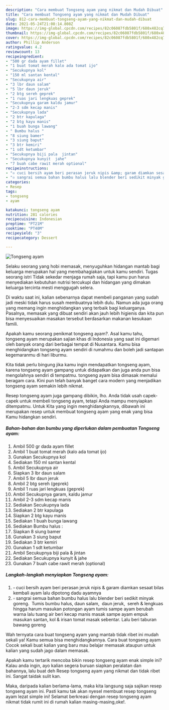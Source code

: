 ```yaml
---
description: "Cara membuat Tongseng ayam yang nikmat dan Mudah Dibuat"
title: "Cara membuat Tongseng ayam yang nikmat dan Mudah Dibuat"
slug: 812-cara-membuat-tongseng-ayam-yang-nikmat-dan-mudah-dibuat
date: 2021-05-24T21:08:14.808Z
image: https://img-global.cpcdn.com/recipes/82c06087fdb5801f/680x482cq70/tongseng-ayam-foto-resep-utama.jpg
thumbnail: https://img-global.cpcdn.com/recipes/82c06087fdb5801f/680x482cq70/tongseng-ayam-foto-resep-utama.jpg
cover: https://img-global.cpcdn.com/recipes/82c06087fdb5801f/680x482cq70/tongseng-ayam-foto-resep-utama.jpg
author: Phillip Anderson
ratingvalue: 4.2
reviewcount: 13
recipeingredient:
- "500 gr dada ayam fillet"
- "1 buat tomat merah kalo ada tomat ijo"
- "Secukupnya kol"
- "150 ml santan kental"
- "Secukupnya air"
- "3 lbr daun salam"
- "5 lbr daun jeruk"
- "2 btg sereh geprek"
- "1 ruas jari lengkuas geprek"
- "Secukupnya garam kaldu jamur"
- "2-3 sdm kecap manis"
- "Secukupnya lada"
- "2 btr kapulaga"
- "2 btg kayu manis"
- "1 buah bunga lawang"
- " Bumbu halus "
- "8 siung bamer"
- "3 siung baput"
- "3 btr kemiri"
- "1 sdt ketumbar"
- "Secukupnya biji pala  jintan"
- "Secukupnya kunyit  jahe"
- "7 buah cabe rawit merah optional"
recipeinstructions:
- "▫ cuci bersih ayam beri perasan jeruk nipis &amp; garam diamkan sesaat bilas kembali ayam lalu dipotong dadu ayamnya"
- "▫ sangrai semua bahan bumbu halus lalu blender beri sedikit minyak goreng.  Tumis bumbu halus, daun salam,  daun jeruk,  sereh &amp; lengkuas hingga harum masukan potongan ayam tumis sampe ayam berubah warna lalu tuang air beri kecap manis masak sampe ayam empuk masukan santan, kol &amp; irisan tomat masak sebentar. Lalu beri taburan bawang goreng"
categories:
- Resep
tags:
- tongseng
- ayam

katakunci: tongseng ayam 
nutrition: 281 calories
recipecuisine: Indonesian
preptime: "PT21M"
cooktime: "PT40M"
recipeyield: "3"
recipecategory: Dessert

---
```



![Tongseng ayam](https://img-global.cpcdn.com/recipes/82c06087fdb5801f/680x482cq70/tongseng-ayam-foto-resep-utama.jpg)

Selaku seorang yang hobi memasak, menyuguhkan hidangan mantab bagi keluarga merupakan hal yang membahagiakan untuk kamu sendiri. Tugas seorang istri Tidak sekedar menjaga rumah saja, tapi kamu pun harus menyediakan kebutuhan nutrisi tercukupi dan hidangan yang dimakan keluarga tercinta mesti menggugah selera.

Di waktu  saat ini, kalian sebenarnya dapat membeli panganan yang sudah jadi meski tidak harus susah membuatnya lebih dulu. Namun ada juga orang yang memang ingin menghidangkan yang terbaik bagi keluarganya. Pasalnya, memasak yang dibuat sendiri akan jauh lebih higienis dan kita pun bisa menyesuaikan masakan tersebut berdasarkan makanan kesukaan famili. 



Apakah kamu seorang penikmat tongseng ayam?. Asal kamu tahu, tongseng ayam merupakan sajian khas di Indonesia yang saat ini digemari oleh banyak orang dari berbagai tempat di Nusantara. Kamu bisa menghidangkan tongseng ayam sendiri di rumahmu dan boleh jadi santapan kegemaranmu di hari liburmu.

Kita tidak perlu bingung jika kamu ingin mendapatkan tongseng ayam, karena tongseng ayam gampang untuk didapatkan dan juga anda pun bisa mengolahnya sendiri di tempatmu. tongseng ayam bisa dimasak memalui beragam cara. Kini pun telah banyak banget cara modern yang menjadikan tongseng ayam semakin lebih nikmat.

Resep tongseng ayam juga gampang dibikin, lho. Anda tidak usah capek-capek untuk membeli tongseng ayam, tetapi Anda mampu menyiapkan ditempatmu. Untuk Kita yang ingin menghidangkannya, dibawah ini merupakan resep untuk membuat tongseng ayam yang enak yang bisa Kamu hidangkan sendiri.

<!--inarticleads1-->

##### Bahan-bahan dan bumbu yang diperlukan dalam pembuatan Tongseng ayam:

1. Ambil 500 gr dada ayam fillet
1. Ambil 1 buat tomat merah (kalo ada tomat ijo)
1. Gunakan Secukupnya kol
1. Sediakan 150 ml santan kental
1. Ambil Secukupnya air
1. Siapkan 3 lbr daun salam
1. Ambil 5 lbr daun jeruk
1. Ambil 2 btg sereh (geprek)
1. Ambil 1 ruas jari lengkuas (geprek)
1. Ambil Secukupnya garam, kaldu jamur
1. Ambil 2-3 sdm kecap manis
1. Sediakan Secukupnya lada
1. Sediakan 2 btr kapulaga
1. Siapkan 2 btg kayu manis
1. Sediakan 1 buah bunga lawang
1. Sediakan  Bumbu halus :
1. Siapkan 8 siung bamer
1. Gunakan 3 siung baput
1. Sediakan 3 btr kemiri
1. Gunakan 1 sdt ketumbar
1. Ambil Secukupnya biji pala &amp; jintan
1. Sediakan Secukupnya kunyit &amp; jahe
1. Gunakan 7 buah cabe rawit merah (optional)




<!--inarticleads2-->

##### Langkah-langkah menyiapkan Tongseng ayam:

1. ▫ cuci bersih ayam beri perasan jeruk nipis &amp; garam diamkan sesaat bilas kembali ayam lalu dipotong dadu ayamnya
1. ▫ sangrai semua bahan bumbu halus lalu blender beri sedikit minyak goreng.  Tumis bumbu halus, daun salam,  daun jeruk,  sereh &amp; lengkuas hingga harum masukan potongan ayam tumis sampe ayam berubah warna lalu tuang air beri kecap manis masak sampe ayam empuk masukan santan, kol &amp; irisan tomat masak sebentar. Lalu beri taburan bawang goreng




Wah ternyata cara buat tongseng ayam yang mantab tidak ribet ini mudah sekali ya! Kamu semua bisa menghidangkannya. Cara buat tongseng ayam Cocok sekali buat kalian yang baru mau belajar memasak ataupun untuk kalian yang sudah jago dalam memasak.

Apakah kamu tertarik mencoba bikin resep tongseng ayam enak simple ini? Kalau anda ingin, ayo kalian segera buruan siapkan peralatan dan bahannya, lalu buat deh Resep tongseng ayam yang nikmat dan tidak ribet ini. Sangat taidak sulit kan. 

Maka, daripada kalian berlama-lama, maka kita langsung saja sajikan resep tongseng ayam ini. Pasti kamu tak akan nyesel membuat resep tongseng ayam lezat simple ini! Selamat berkreasi dengan resep tongseng ayam nikmat tidak rumit ini di rumah kalian masing-masing,oke!.

